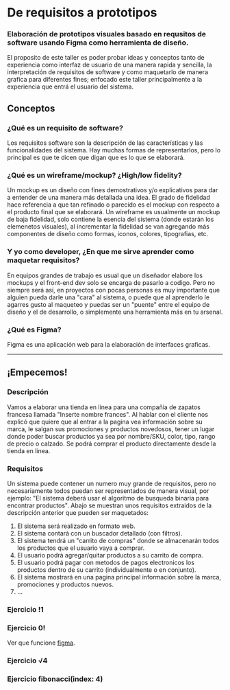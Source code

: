 # De requisitos a prototipos
### Elaboración de prototipos visuales basado en requsitos de software usando Figma como herramienta de diseño.
El proposito de este taller es poder probar ideas y conceptos tanto de experiencia como interfaz de usuario de una manera rapida y sencilla, la interpretación de requisitos de software y como maquetarlo de manera grafica para diferentes fines; enfocado este taller principalmente a la experiencia que entrá el usuario del sistema.

## Conceptos
### ¿Qué es un requisito de software?
Los requisitos software son la descripción de las características y las funcionalidades del sistema. Hay muchas formas de representarlos, pero lo principal es que te dicen que digan que es lo que se elaborará.

### ¿Qué es un wireframe/mockup? ¿High/low fidelity?
Un mockup es un diseño con fines demostrativos y/o explicativos para dar a entender de una manera más detallada una idea.
El grado de fidelidad hace referencia a que tan refinado o parecido es el mockup con respecto a el producto final que se elaborará. Un wireframe es usualmente un mockup de baja fidelidad, solo contiene la esencia del sistema (donde estarán los elemenetos visuales), al incrementar la fidelidad se van agregando más componentes de diseño como formas, iconos, colores, tipografias, etc.

### Y yo como developer, ¿En que me sirve aprender como maquetar requisitos?
En equipos grandes de trabajo es usual que un diseñador elabore los mockups y el front-end dev solo se encarga de pasarlo a codigo. Pero no siempre será así, en proyectos con pocas personas es muy importante que alguien pueda darle una "cara" al sistema, o puede que al aprenderlo le agarres gusto al maqueteo y puedas ser un "puente" entre el equipo de diseño y el de desarrollo, o simplemente una herramienta más en tu arsenal.

### ¿Qué es Figma?
Figma es una aplicación web para la elaboración de interfaces graficas.

<hr>

## ¡Empecemos!
### Descripción
Vamos a elaborar una tienda en linea para una compañia de zapatos francesa llamada "Inserte nombre frances". Al hablar con el cliente nos explicó que quiere que al entrar a la pagina vea información sobre su marca, le salgan sus promociones y productos novedosos, tener un lugar donde poder buscar productos ya sea por nombre/SKU, color, tipo, rango de precio o calzado. Se podrá comprar el producto directamente desde la tienda en linea.

### Requisitos
Un sistema puede contener un numero muy grande de requisitos, pero no necesariamente todos puedan ser representados de manera visual, por ejemplo: "El sistema deberá usar el algoritmo de busqueda binaria para encontrar productos". Abajo se muestran unos requisitos extraidos de la descripción anterior que pueden ser maquetados:

1. El sistema será realizado en formato web.
2. El sistema contará con un buscador detallado (con filtros).
3. El sistema tendrá un "carrito de compras" donde se almacenarán todos los productos que el usuario vaya a comprar.
4. El usuario podrá agregar/quitar productos a su carrito de compra.
5. El usuario podrá pagar con metodos de pagos electronicos los productos dentro de su carrito (individualmente o en conjunto).
6. El sistema mostrará en una pagina principal información sobre la marca, promociones y productos nuevos.
7. ...

### Ejercicio !1

### Ejercicio 0!
Ver que funcione [figma](https://www.figma.com).

### Ejercicio √4

### Ejercicio fibonacci(index: 4)



